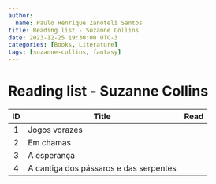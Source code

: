 ```yaml
---
author:
  name: Paulo Henrique Zanoteli Santos
title: Reading list - Suzanne Collins
date: 2023-12-25 19:30:00 UTC-3
categories: [Books, Literature]
tags: [suzanne-collins, fantasy]
---
```


# Reading list - Suzanne Collins

| ID  | Title                                  | Read |
|:---:| -------------------------------------- |:----:|
| 1   | Jogos vorazes                          |      |
| 2   | Em chamas                              |      |
| 3   | A esperança                            |      |
| 4   | A cantiga dos pássaros e das serpentes |      |
